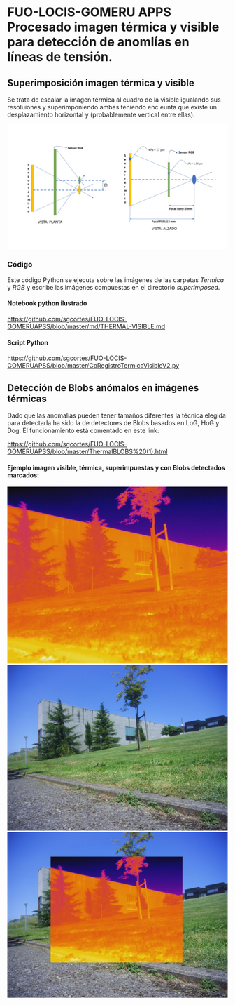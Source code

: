 # FUO-LOCIS-GOMERU APPS Procesado imagen térmica y visible para detección de anomlías en líneas de tensión.

## Superimposición imagen térmica y visible
Se trata de escalar la imagen térmica al cuadro de la visible igualando sus resoluiones y superimponiendo ambas teniendo enc eunta que existe un desplazamiento horizontal y (probablemente vertical entre ellas).

![esquema](https://github.com/sgcortes/FUO-LOCIS-GOMERUAPSS/blob/master/FLIR_THERMAL2.jpg)

### Código
Este código Python se ejecuta sobre las imágenes de las carpetas _Termica_ y _RGB_ y escribe las imágenes compuestas en el directorio _superimposed_.
#### Notebook python ilustrado
https://github.com/sgcortes/FUO-LOCIS-GOMERUAPSS/blob/master/md/THERMAL-VISIBLE.md

#### Script Python
https://github.com/sgcortes/FUO-LOCIS-GOMERUAPSS/blob/master/CoRegistroTermicaVisibleV2.py

## Detección de Blobs anómalos en imágenes térmicas
Dado que las anomalías pueden tener tamaños diferentes la técnica elegida para detectarla ha sido la de detectores de Blobs basados en LoG, HoG y Dog.
El funcionamiento está comentado en este link:

https://github.com/sgcortes/FUO-LOCIS-GOMERUAPSS/blob/master/ThermalBLOBS%20(1).html


#### Ejemplo imagen visible, térmica, superimpuestas y con Blobs detectados marcados:

![imagen térmica](https://github.com/sgcortes/FUO-LOCIS-GOMERUAPSS/blob/master/Termica/20190711_132654_R.jpg)
![imagen RGB](https://github.com/sgcortes/FUO-LOCIS-GOMERUAPSS/blob/master/RGB/AMBA0331.JPG)
![imagen compuesta](https://github.com/sgcortes/FUO-LOCIS-GOMERUAPSS/blob/master/superimposed/20190711_132654_RAMBA0331.JPG)

